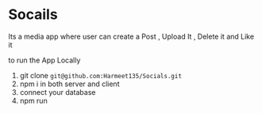# Socails

Its a media app where user can create a Post , Upload It , Delete it and Like it 
 
 to run the App Locally 
1)  git clone ```git@github.com:Harmeet135/Socials.git```
2)  npm i in both server and client 
3)  connect your database 
4)  npm run 

